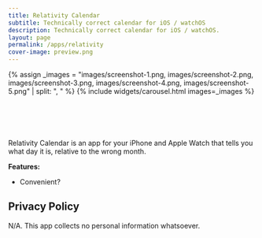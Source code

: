 ```yaml
---
title: Relativity Calendar
subtitle: Technically correct calendar for iOS / watchOS
description: Technically correct calendar for iOS / watchOS.
layout: page
permalink: /apps/relativity
cover-image: preview.png
---
```


{% assign _images = "images/screenshot-1.png, images/screenshot-2.png, images/screenshot-3.png, images/screenshot-4.png, images/screenshot-5.png" | split: ", " %}
{% include widgets/carousel.html images=_images %}

<div style="text-align:center; margin-top:1rem; margin-bottom: 1rem; padding-top:1rem;">
<a href="https://apps.apple.com/us/app/relativity-calendar/id1481494405" style="display:inline-block;overflow:hidden;background:url(https://linkmaker.itunes.apple.com/assets/shared/badges/en-us/appstore-lrg.svg) no-repeat;width:135px;height:40px;background-size:contain;"></a>
</div>

Relativity Calendar is an app for your iPhone and Apple Watch that tells you what day it is, relative to the wrong month.

**Features:**
- Convenient?

<h2>Privacy Policy</h2>
N/A. This app collects no personal information whatsoever.
